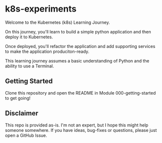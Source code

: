 # k8s-experiments

Welcome to the Kubernetes (k8s) Learning Journey.

On this journey, you'll learn to build a simple python application and then deploy it to Kubernetes.

Once deployed, you'll refactor the application and add supporting services to make the application produciton-ready.

This learning journey assumes a basic understanding of Python and the ability to use a Terminal.

## Getting Started

Clone this repository and open the README in Module 000-getting-started to get going!

## Disclaimer

This repo is provided as-is. I'm not an expert, but I hope this might help someone somewhere.
If you have ideas, bug-fixes or questions, please just open a GitHub Issue. 
